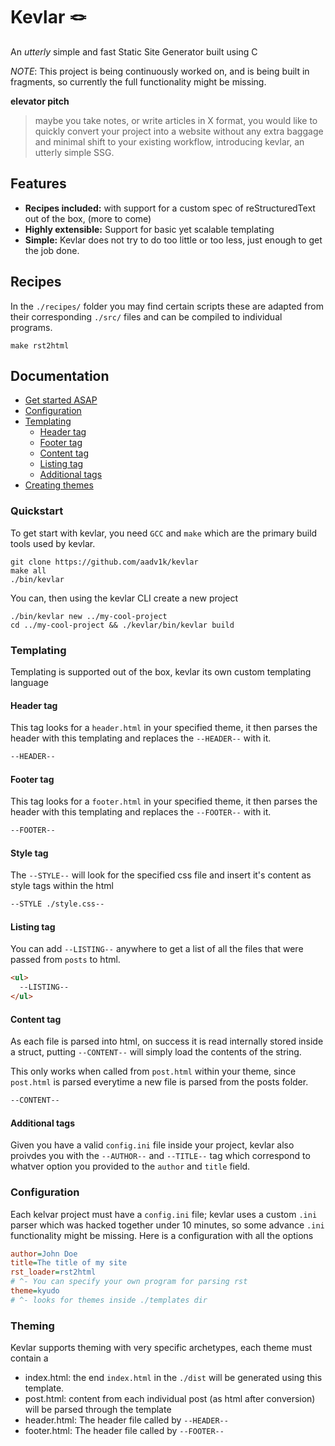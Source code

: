 # Kevlar 🪢

An _utterly_ simple and fast Static Site Generator built using C

_NOTE_: This project is being continuously worked on, and is being built in fragments, so currently the full functionality might be missing.

**elevator pitch**

> maybe you take notes, or write articles in X format, you would like to quickly convert your project into a website without any extra baggage and minimal shift to your existing workflow, introducing kevlar, an utterly simple SSG.

## Features

- **Recipes included:** with support for a custom spec of reStructuredText out of the box, (more to come)
- **Highly extensible:** Support for basic yet scalable templating
- **Simple:** Kevlar does not try to do too little or too less, just enough to get the job done.

## Recipes

In the `./recipes/` folder you may find certain scripts these are adapted from their corresponding `./src/` files and can be compiled to individual programs. 

```shell
make rst2html
```

## Documentation

- [Get started ASAP](#quickstart)
- [Configuration](#configuration)
- [Templating](#templating)
  - [Header tag](#header-tag)
  - [Footer tag](#footer-tag)
  - [Content tag](#content-tag)
  - [Listing tag](#listing-tag)
  - [Additional tags](#additional-tags)
- [Creating themes](#theming)

### Quickstart

To get start with kevlar, you need `GCC` and `make` which are the primary build tools used by kevlar.

```shell
git clone https://github.com/aadv1k/kevlar
make all
./bin/kevlar
```

You can, then using the kevlar CLI create a new project

```shell
./bin/kevlar new ../my-cool-project
cd ../my-cool-project && ./kevlar/bin/kevlar build
```

### Templating

Templating is supported out of the box, kevlar its own custom templating language

#### Header tag

This tag looks for a `header.html` in your specified theme, it then parses the header with this templating and replaces the `--HEADER--` with it.

```html
--HEADER--
```

#### Footer tag

This tag looks for a `footer.html` in your specified theme, it then parses the header with this templating and replaces the `--FOOTER--` with it.

```html
--FOOTER--
```

#### Style tag

The `--STYLE--` will look for the specified css file and insert it's content as style tags within the html

```html
--STYLE ./style.css--
```

#### Listing tag

You can add `--LISTING--` anywhere to get a list of all the files that were passed from `posts` to html.

```html
<ul>
  --LISTING--
</ul>
```

#### Content tag

As each file is parsed into html, on success it is read internally stored inside a struct, putting `--CONTENT--` will simply load the contents of the string.

This only works when called from `post.html` within your theme, since `post.html` is parsed everytime a new file is parsed from the posts folder.

```html
--CONTENT--
```

#### Additional tags

Given you have a valid `config.ini` file inside your project, kevlar also proivdes you with the `--AUTHOR--` and `--TITLE--` tag which correspond to whatver option you provided to the `author` and `title` field.

### Configuration

Each kelvar project must have a `config.ini` file; kevlar uses a custom `.ini` parser which was hacked together under 10 minutes, so some advance `.ini` functionality might be missing. Here is a configuration with all the options

```ini
author=John Doe
title=The title of my site
rst_loader=rst2html
# ^- You can specify your own program for parsing rst 
theme=kyudo
# ^- looks for themes inside ./templates dir
```
### Theming

Kevlar supports theming with very specific archetypes, each theme must contain a
- index.html: the end `index.html` in the `./dist` will be generated using this template. 
- post.html: content from each individual post (as html after conversion) will be parsed through the template 
- header.html: The header file called by `--HEADER--`
- footer.html: The header file called by `--FOOTER--`
